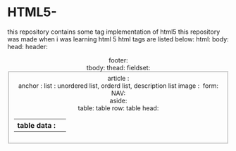 # HTML5-
this repository contains some tag implementation of html5 this repository was made when i was learning html 5
html tags are listed below:
html: <html>
body: <body> 
head: <head>
header: <header>
footer: <footer>
tbody: <tbody>
thead: <thead>
fieldset: <fieldset>
article : <article>
anchor : <a>
list : unordered list, orderd list, description list 
image : <img>
form:  <form>
NAV: <nav>
aside: <aside>
table:  <table>
table row: <tr>
table head: <th>
table data : <td>
